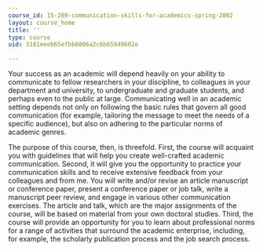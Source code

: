 ```yaml
---
course_id: 15-289-communication-skills-for-academics-spring-2002
layout: course_home
title: ''
type: course
uid: 3181eeeb65efbb8806a2c6b65949602e

---
```

Your success as an academic will depend heavily on your ability to communicate to fellow researchers in your discipline, to colleagues in your department and university, to undergraduate and graduate students, and perhaps even to the public at large. Communicating well in an academic setting depends not only on following the basic rules that govern all good communication (for example, tailoring the message to meet the needs of a specific audience), but also on adhering to the particular norms of academic genres.

The purpose of this course, then, is threefold. First, the course will acquaint you with guidelines that will help you create well-crafted academic communication. Second, it will give you the opportunity to practice your communication skills and to receive extensive feedback from your colleagues and from me. You will write and/or revise an article manuscript or conference paper, present a conference paper or job talk, write a manuscript peer review, and engage in various other communication exercises. The article and talk, which are the major assignments of the course, will be based on material from your own doctoral studies. Third, the course will provide an opportunity for you to learn about professional norms for a range of activities that surround the academic enterprise, including, for example, the scholarly publication process and the job search process.
